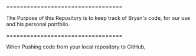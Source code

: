 ==================================

The Purpose of this Repository is to keep track of Bryan's code, for our use and his personal portfolio.

==================================

When Pushing code from your local repository to GitHub, 